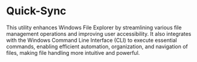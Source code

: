# Quick-Sync
This utility enhances Windows File Explorer by streamlining various file management operations and improving user accessibility. It also integrates with the Windows Command Line Interface (CLI) to execute essential commands, enabling efficient automation, organization, and navigation of files, making file handling more intuitive and powerful.
